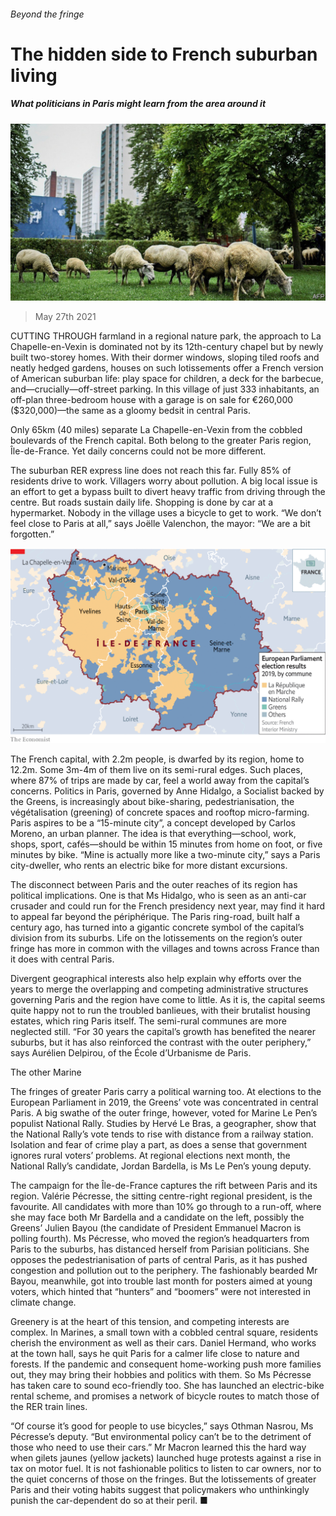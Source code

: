 ###### Beyond the fringe

# The hidden side to French suburban living 

##### What politicians in Paris might learn from the area around it 

![image](images/20210529_eup505.jpg) 

> May 27th 2021 

CUTTING THROUGH farmland in a regional nature park, the approach to La Chapelle-en-Vexin is dominated not by its 12th-century chapel but by newly built two-storey homes. With their dormer windows, sloping tiled roofs and neatly hedged gardens, houses on such lotissements offer a French version of American suburban life: play space for children, a deck for the barbecue, and—crucially—off-street parking. In this village of just 333 inhabitants, an off-plan three-bedroom house with a garage is on sale for €260,000 ($320,000)—the same as a gloomy bedsit in central Paris.

Only 65km (40 miles) separate La Chapelle-en-Vexin from the cobbled boulevards of the French capital. Both belong to the greater Paris region, Île-de-France. Yet daily concerns could not be more different.


The suburban RER express line does not reach this far. Fully 85% of residents drive to work. Villagers worry about pollution. A big local issue is an effort to get a bypass built to divert heavy traffic from driving through the centre. But roads sustain daily life. Shopping is done by car at a hypermarket. Nobody in the village uses a bicycle to get to work. “We don’t feel close to Paris at all,” says Joëlle Valenchon, the mayor: “We are a bit forgotten.”

![image](images/20210529_EUM918_0.png) 


The French capital, with 2.2m people, is dwarfed by its region, home to 12.2m. Some 3m-4m of them live on its semi-rural edges. Such places, where 87% of trips are made by car, feel a world away from the capital’s concerns. Politics in Paris, governed by Anne Hidalgo, a Socialist backed by the Greens, is increasingly about bike-sharing, pedestrianisation, the végétalisation (greening) of concrete spaces and rooftop micro-farming. Paris aspires to be a “15-minute city”, a concept developed by Carlos Moreno, an urban planner. The idea is that everything—school, work, shops, sport, cafés—should be within 15 minutes from home on foot, or five minutes by bike. “Mine is actually more like a two-minute city,” says a Paris city-dweller, who rents an electric bike for more distant excursions.

The disconnect between Paris and the outer reaches of its region has political implications. One is that Ms Hidalgo, who is seen as an anti-car crusader and could run for the French presidency next year, may find it hard to appeal far beyond the périphérique. The Paris ring-road, built half a century ago, has turned into a gigantic concrete symbol of the capital’s division from its suburbs. Life on the lotissements on the region’s outer fringe has more in common with the villages and towns across France than it does with central Paris.

Divergent geographical interests also help explain why efforts over the years to merge the overlapping and competing administrative structures governing Paris and the region have come to little. As it is, the capital seems quite happy not to run the troubled banlieues, with their brutalist housing estates, which ring Paris itself. The semi-rural communes are more neglected still. “For 30 years the capital’s growth has benefited the nearer suburbs, but it has also reinforced the contrast with the outer periphery,” says Aurélien Delpirou, of the École d’Urbanisme de Paris.

The other Marine

The fringes of greater Paris carry a political warning too. At elections to the European Parliament in 2019, the Greens’ vote was concentrated in central Paris. A big swathe of the outer fringe, however, voted for Marine Le Pen’s populist National Rally. Studies by Hervé Le Bras, a geographer, show that the National Rally’s vote tends to rise with distance from a railway station. Isolation and fear of crime play a part, as does a sense that government ignores rural voters’ problems. At regional elections next month, the National Rally’s candidate, Jordan Bardella, is Ms Le Pen’s young deputy.

The campaign for the Île-de-France captures the rift between Paris and its region. Valérie Pécresse, the sitting centre-right regional president, is the favourite. All candidates with more than 10% go through to a run-off, where she may face both Mr Bardella and a candidate on the left, possibly the Greens’ Julien Bayou (the candidate of President Emmanuel Macron is polling fourth). Ms Pécresse, who moved the region’s headquarters from Paris to the suburbs, has distanced herself from Parisian politicians. She opposes the pedestrianisation of parts of central Paris, as it has pushed congestion and pollution out to the periphery. The fashionably bearded Mr Bayou, meanwhile, got into trouble last month for posters aimed at young voters, which hinted that “hunters” and “boomers” were not interested in climate change.

Greenery is at the heart of this tension, and competing interests are complex. In Marines, a small town with a cobbled central square, residents cherish the environment as well as their cars. Daniel Hermand, who works at the town hall, says he quit Paris for a calmer life close to nature and forests. If the pandemic and consequent home-working push more families out, they may bring their hobbies and politics with them. So Ms Pécresse has taken care to sound eco-friendly too. She has launched an electric-bike rental scheme, and promises a network of bicycle routes to match those of the RER train lines.

“Of course it’s good for people to use bicycles,” says Othman Nasrou, Ms Pécresse’s deputy. “But environmental policy can’t be to the detriment of those who need to use their cars.” Mr Macron learned this the hard way when gilets jaunes (yellow jackets) launched huge protests against a rise in tax on motor fuel. It is not fashionable politics to listen to car owners, nor to the quiet concerns of those on the fringes. But the lotissements of greater Paris and their voting habits suggest that policymakers who unthinkingly punish the car-dependent do so at their peril. ■

